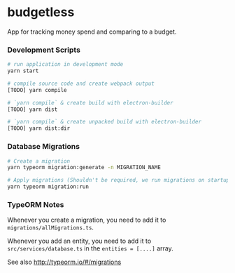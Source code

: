 # budgetless

App for tracking money spend and comparing to a budget.

### Development Scripts

```bash
# run application in development mode
yarn start

# compile source code and create webpack output
[TODO] yarn compile

# `yarn compile` & create build with electron-builder
[TODO] yarn dist

# `yarn compile` & create unpacked build with electron-builder
[TODO] yarn dist:dir
```

### Database Migrations

```bash
# Create a migration
yarn typeorm migration:generate -n MIGRATION_NAME

# Apply migrations (Shouldn't be required, we run migrations on startup)
yarn typeorm migration:run

```

### TypeORM Notes

Whenever you create a migration, you need to add it to `migrations/allMigrations.ts`.

Whenever you add an entity, you need to add it to `src/services/database.ts` in the `entities = [....]` array.

See also http://typeorm.io/#/migrations
